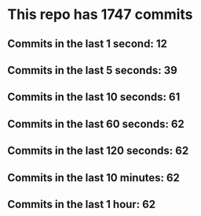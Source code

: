 # This repo has 1747 commits

## Commits in the last 1 second: 12
## Commits in the last 5 seconds: 39
## Commits in the last 10 seconds: 61
## Commits in the last 60 seconds: 62
## Commits in the last 120 seconds: 62
## Commits in the last 10 minutes: 62
## Commits in the last 1 hour: 62
